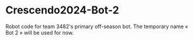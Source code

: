 # Crescendo2024-Bot-2
Robot code for team 3482's primary off-season bot. The temporary name « Bot 2 » will be used for now.
